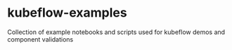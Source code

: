 # kubeflow-examples
Collection of example notebooks and scripts used for kubeflow demos and component validations